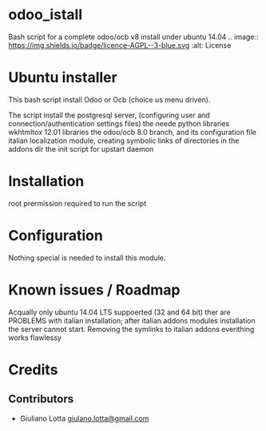 # odoo_istall
Bash script for a complete odoo/ocb v8 install under ubuntu 14.04
.. image:: https://img.shields.io/badge/licence-AGPL--3-blue.svg
    :alt: License

Ubuntu installer
===================

This bash script install Odoo or Ocb (choice us menu driven).

The script install the postgresql server, (configuring user and connection/authentication settings files)
the neede python libraries
wkhtmltox 12.01 libraries
the odoo/ocb 8.0 branch, and its configuration file
italian localization module, creating symbolic links of directories in the addons dir
the init script for upstart daemon


Installation
============

root prermission required to run the script

Configuration
=============

Nothing special is needed to install this module.


Known issues / Roadmap
======================
Acqually only ubuntu 14.04 LTS suppoerted (32 and 64 bit)
ther are PROBLEMS with italian installation; after italian addons modules installation the server cannot start.
Removing the symlinks to italian addons everithing works flawlessy



Credits
=======

Contributors
------------

* Giuliano Lotta <giulano.lotta@gmail.com>

